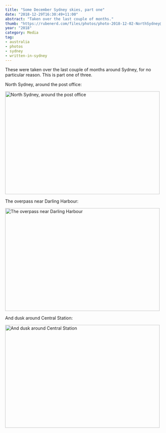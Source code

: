 ```yaml
---
title: "Some December Sydney skies, part one"
date: "2018-12-29T16:30:49+11:00"
abstract: "Taken over the last couple of months."
thumb: "https://rubenerd.com/files/photos/photo-2018-12-02-NorthSydney@1x.jpg"
year: "2018"
category: Media
tag:
- australia
- photos
- sydney
- written-in-sydney
---
```

These were taken over the last couple of months around Sydney, for no particular reason. This is part one of three.

North Sydney, around the post office:

<p><a title="North Sydney, around the post office" href="https://rubenerd.com/files/photos/photo-2018-12-02-NorthSydney@2x.jpg "><img src="https://rubenerd.com/files/photos/photo-2018-12-02-NorthSydney@1x.jpg" srcset="https://rubenerd.com/files/photos/photo-2018-12-02-NorthSydney@1x.jpg 1x, https://rubenerd.com/files/photos/photo-2018-12-02-NorthSydney@2x.jpg 2x" alt="North Sydney, around the post office" style="width:500px; height:333px;" /></a></p>

The overpass near Darling Harbour:

<p><a title="The overpass near Darling Harbour" href="https://rubenerd.com/files/photos/photo-2018-12-21-DarlingHarbour@2x.jpg"><img src="https://rubenerd.com/files/photos/photo-2018-12-21-DarlingHarbour@1x.jpg" srcset="https://rubenerd.com/files/photos/photo-2018-12-21-DarlingHarbour@1x.jpg 1x, https://rubenerd.com/files/photos/photo-2018-12-21-DarlingHarbour@2x.jpg 2x" alt="The overpass near Darling Harbour" style="width:500px; height:333px;" /></a></p>

And dusk around Central Station:

<p><a title="And dusk around Central Station" href="https://rubenerd.com/files/photos/photo-2018-12-24-Central@2x.jpg"><img src="https://rubenerd.com/files/photos/photo-2018-12-24-Central@1x.jpg" srcset="https://rubenerd.com/files/photos/photo-2018-12-24-Central@1x.jpg 1x, https://rubenerd.com/files/photos/photo-2018-12-24-Central@2x.jpg 2x" alt="And dusk around Central Station" style="width:500px; height:333px;" /></a></p>
